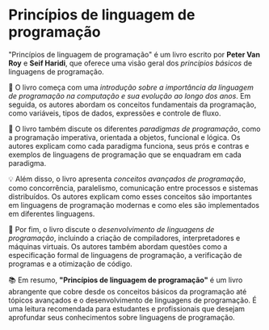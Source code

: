 # Princípios de linguagem de programação

"Princípios de linguagem de programação" é um livro escrito por <b>Peter Van Roy</b> e <b>Seif Haridi</b>, que oferece uma visão geral dos <i>princípios básicos</i> de linguagens de programação.

🚀 O livro começa com uma <i>introdução sobre a importância da linguagem de programação na computação e sua evolução ao longo dos anos</i>. Em seguida, os autores abordam os conceitos fundamentais da programação, como variáveis, tipos de dados, expressões e controle de fluxo.

🎯 O livro também discute os diferentes <i>paradigmas de programação</i>, como a programação imperativa, orientada a objetos, funcional e lógica. Os autores explicam como cada paradigma funciona, seus prós e contras e exemplos de linguagens de programação que se enquadram em cada paradigma.

💡 Além disso, o livro apresenta <i>conceitos avançados de programação</i>, como concorrência, paralelismo, comunicação entre processos e sistemas distribuídos. Os autores explicam como esses conceitos são importantes em linguagens de programação modernas e como eles são implementados em diferentes linguagens.

🔧 Por fim, o livro discute o <i>desenvolvimento de linguagens de programação</i>, incluindo a criação de compiladores, interpretadores e máquinas virtuais. Os autores também abordam questões como a especificação formal de linguagens de programação, a verificação de programas e a otimização de código.

📚 Em resumo, <b>"Princípios de linguagem de programação"</b> é um livro abrangente que cobre desde os conceitos básicos da programação até tópicos avançados e o desenvolvimento de linguagens de programação. É uma leitura recomendada para estudantes e profissionais que desejam aprofundar seus conhecimentos sobre linguagens de programação.